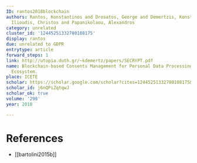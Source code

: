 ```yaml
---
ID: rantos2018blockchain
authors: Rantos, Konstantinos and Drosatos, George and Demertzis, Konstantinos and
  Ilioudis, Christos and Papanikolaou, Alexandros
category: unrelated
cluster_id: '12445251332780108175'
display: rantos
due: unrelated to GDPR
entrytype: article
forward_steps: 1
link: http://utopia.duth.gr/~kdemertz/papers/SECRYPT.pdf
name: Blockchain-based Consents Management for Personal Data Processing in the IoT
  Ecosystem.
place: ICETE
scholar: https://scholar.google.com/scholar?cites=12445251332780108175&as_sdt=2005&sciodt=0,5&hl=en
scholar_id: j6nQPiZqtqwJ
scholar_ok: true
volume: '298'
year: 2018

---
```


# References

- [[bartolini2015b]]
